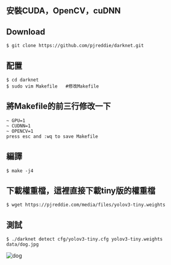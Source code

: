 ## 安裝CUDA，OpenCV，cuDNN
## Download
    $ git clone https://github.com/pjreddie/darknet.git
## 配置
    $ cd darknet
    $ sudo vim Makefile   #修改Makefile
## 將Makefile的前三行修改一下
    ~ GPU=1
    ~ CUDNN=1
    ~ OPENCV=1
    press esc and :wq to save Makefile
## 編譯
    $ make -j4
## 下載權重檔，這裡直接下載tiny版的權重檔
    $ wget https://pjreddie.com/media/files/yolov3-tiny.weights
## 測試
    $ ./darknet detect cfg/yolov3-tiny.cfg yolov3-tiny.weights data/dog.jpg
![dog](https://user-images.githubusercontent.com/57941572/69470161-d750a780-0dcf-11ea-8c33-7960be01880c.jpg)
